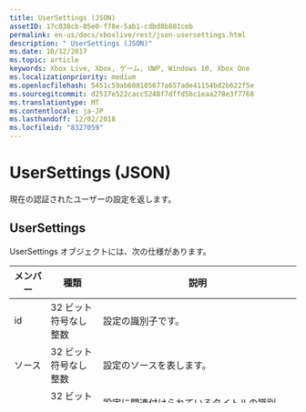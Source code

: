 ```yaml
---
title: UserSettings (JSON)
assetID: 17c030cb-05e0-f78e-5ab1-cdbd8b801ceb
permalink: en-us/docs/xboxlive/rest/json-usersettings.html
description: " UserSettings (JSON)"
ms.date: 10/12/2017
ms.topic: article
keywords: Xbox Live, Xbox, ゲーム, UWP, Windows 10, Xbox One
ms.localizationpriority: medium
ms.openlocfilehash: 5451c59ab608105677a657ade41154bd2b622f5e
ms.sourcegitcommit: d2517e522cacc5240f7dffd5bc1eaa278e3f7768
ms.translationtype: MT
ms.contentlocale: ja-JP
ms.lasthandoff: 12/02/2018
ms.locfileid: "8327059"
---
```

# <a name="usersettings-json"></a>UserSettings (JSON)
現在の認証されたユーザーの設定を返します。 
<a id="ID4EN"></a>

 
## <a name="usersettings"></a>UserSettings
 
UserSettings オブジェクトには、次の仕様があります。
 
| メンバー| 種類| 説明| 
| --- | --- | --- | 
| id| 32 ビット符号なし整数| 設定の識別子です。| 
| ソース| 32 ビット符号なし整数| 設定のソースを表します。 | 
| titleId| 32 ビット符号なし整数| 設定に関連付けられているタイトルの識別子。 | 
| value| 8 ビット符号なし整数の配列| 設定の値を表します。 クライアント設定を取得してデータを読み取ることができるため表現の書式設定する必要がありますについて説明します。 | 
  
<a id="ID4EJC"></a>

 
## <a name="sample-json-syntax"></a>JSON 構文の例
 

```json
{
   "id":268697600,
   "source":1,
   "titleId":1297287259,
   "value":"CAAAAA=="
}
    
```

  
<a id="ID4ESC"></a>

 
## <a name="see-also"></a>関連項目
 
<a id="ID4EUC"></a>

 
##### <a name="parent"></a>Parent 

[JavaScript Object Notation (JSON) オブジェクト リファレンス](atoc-xboxlivews-reference-json.md)

   